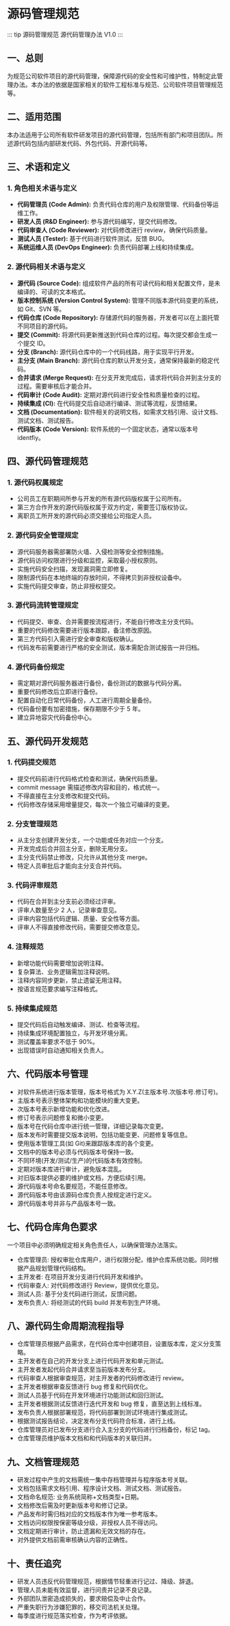 # 源码管理规范

::: tip 源码管理规范
源代码管理办法 V1.0
:::

<!-- # 源代码管理办法 V1.0 -->

## 一、总则

为规范公司软件项目的源代码管理，保障源代码的安全性和可维护性，特制定此管理办法。本办法的依据是国家相关的软件工程标准与规范、公司软件项目管理规范等。

## 二、适用范围

本办法适用于公司所有软件研发项目的源代码管理，包括所有部门和项目团队。所述源代码包括内部研发代码、外包代码、开源代码等。

## 三、术语和定义

### 1. 角色相关术语与定义

- **代码管理员 (Code Admin):** 负责代码仓库的用户及权限管理、代码备份等运维工作。
- **研发人员 (R&D Engineer):** 参与源代码编写，提交代码修改。
- **代码审查人 (Code Reviewer):** 对代码修改进行 review，确保代码质量。
- **测试人员 (Tester):** 基于代码进行软件测试，反馈 BUG。
- **系统运维人员 (DevOps Engineer):** 负责代码部署上线和持续集成。

### 2. 源代码相关术语与定义

- **源代码 (Source Code):** 组成软件产品的所有可读代码和相关配置文件，是未编译的、可读的文本格式。
- **版本控制系统 (Version Control System):** 管理不同版本源代码变更的系统，如 Git、SVN 等。
- **代码仓库 (Code Repository):** 存储源代码的服务器，开发者可以在上面托管不同项目的源代码。
- **提交 (Commit):** 将源代码更新推送到代码仓库的过程。每次提交都会生成一个提交 ID。
- **分支 (Branch):** 源代码仓库中的一个代码线路，用于实现平行开发。
- **主分支 (Main Branch):** 源代码仓库的默认开发分支，通常保持最新的稳定代码。
- **合并请求 (Merge Request):** 在分支开发完成后，请求将代码合并到主分支的过程。需要审核后才能合并。
- **代码审计 (Code Audit):** 定期对源代码进行安全性和质量检查的过程。
- **持续集成 (CI):** 在代码提交后自动进行编译、测试等流程，反馈结果。
- **文档 (Documentation):** 软件相关的说明文档，如需求文档引用、设计文档、测试文档、测试报告。
- **代码版本 (Code Version):** 软件系统的一个固定状态，通常以版本号 identfiy。

## 四、源代码管理规范

### 1. 源代码权属规定

- 公司员工在职期间所参与开发的所有源代码版权属于公司所有。
- 第三方合作开发的源代码版权属于双方约定，需要签订版权协议。
- 离职员工所开发的源代码必须交接给公司指定人员。

### 2. 源代码安全管理规定

- 源代码服务器需部署防火墙、入侵检测等安全控制措施。
- 源代码访问权限进行分级和监控，采取最小授权原则。
- 实施代码安全扫描，发现漏洞需立即修复。
- 限制源代码在本地终端的存放时间，不得拷贝到非授权设备中。
- 实施代码提交审查，防止非授权提交。

### 3. 源代码流转管理规定

- 代码提交、审查、合并需要按流程进行，不能自行修改主分支代码。
- 重要的代码修改需要进行版本跟踪，备注修改原因。
- 第三方代码引入需进行安全审查和版权确认。
- 代码发布前需要进行严格的安全测试，版本需配合测试报告一并归档。

### 4. 源代码备份规定

- 需定期对源代码服务器进行备份，备份测试的数据与代码分离。
- 重要代码修改后立即进行备份。
- 配置自动化日常代码备份，人工进行周期全量备份。
- 代码备份要有加密措施，保存期限不少于 5 年。
- 建立异地容灾代码备份中心。

## 五、源代码开发规范

### 1. 代码提交规范

- 提交代码前进行代码格式检查和测试，确保代码质量。
- commit message 需描述修改内容和目的，格式统一。
- 不得直接在主分支修改和提交代码。
- 代码修改存储采用增量提交，每次一个独立可编译的变更。

### 2. 分支管理规范

- 从主分支创建开发分支，一个功能或任务对应一个分支。
- 开发完成后合并回主分支，删除无用分支。
- 主分支代码禁止修改，只允许从其他分支 merge。
- 特定人员审批后才能向主分支合并代码。

### 3. 代码评审规范

- 代码在合并到主分支前必须经过评审。
- 评审人数量至少 2 人，记录审查意见。
- 评审内容包括代码逻辑、质量、安全性等方面。
- 评审人不得直接修改代码，需要提交修改意见。

### 4. 注释规范

- 新增功能代码需要增加说明注释。
- 复杂算法、业务逻辑需加注释说明。
- 注释内容同步更新，禁止遗留无用注释。
- 按语言规范要求编写注释格式。

### 5. 持续集成规范

- 提交代码后自动触发编译、测试、检查等流程。
- 持续集成环境配置独立，与开发环境分离。
- 测试覆盖率要求不低于 90%。
- 出现错误时自动通知相关负责人。

## 六、代码版本号管理

- 对软件系统进行版本管理，版本号格式为 X.Y.Z(主版本号.次版本号.修订号)。
- 主版本号表示整体架构和功能模块的重大变更。
- 次版本号表示新增功能和优化改进。
- 修订号表示问题修复和微小变更。
- 版本号在代码仓库中进行统一管理，详细记录每次变更。
- 版本发布时需要提交版本说明，包括功能变更、问题修复等信息。
- 使用版本管理工具(如 Git)来跟踪版本库的各个变更。
- 文档中的版本号必须与代码版本号保持一致。
- 不同环境(开发/测试/生产)的代码版本有效控制。
- 定期对版本库进行审计，避免版本混乱。
- 对旧版本提供必要的维护或文档，方便后续引用。
- 源代码版本号命名要规范，不能任意修改。
- 源代码版本号由该源码仓库负责人按规定进行定义。
- 源代码版本号并非与产品版本号一致。

## 七、代码仓库角色要求

一个项目中必须明确规定相关角色责任人，以确保管理办法落实。

- 仓库管理员: 授权审批仓库用户，进行权限分配，维护仓库系统功能。同时根据产品规划管理代码结构。
- 主开发者: 在项目开发分支进行代码开发和维护。
- 代码审查人: 对代码修改进行 Review，提供优化意见。
- 测试人员: 基于分支代码进行测试，反馈问题。
- 发布负责人: 将经测试的代码 build 并发布到生产环境。

## 八、源代码生命周期流程指导

- 仓库管理员根据产品需求，在代码仓库中创建项目，设置版本库，定义分支策略。
- 主开发者在自己的开发分支上进行代码开发和单元测试。
- 主开发者发起代码合并请求至当前版本发布分支。
- 代码审查人根据审查规范，对主开发者的代码修改进行 review。
- 主开发者根据审查反馈进行 bug 修复和代码优化。
- 测试人员基于代码在开发环境进行功能测试和回归测试。
- 主开发者根据测试反馈进行迭代开发和 bug 修复，直至达到上线标准。
- 发布负责人根据部署规范，将代码部署到测试环境进行集成测试。
- 根据测试报告结论，决定发布分支代码符合标准，进行上线。
- 仓库管理员对已发布分支进行合入主分支的代码进行归档备份，标记 tag。
- 仓库管理员维护版本文档和和代码版本的关联归并。

## 九、文档管理规范

- 研发过程中产生的文档需统一集中存档管理并与程序版本号关联。
- 文档包括需求文档引用、程序设计文档、测试文档、测试报告。
- 文档命名规范: 业务系统简称+文档类型+日期。
- 文档修改后需及时更新版本号和修订记录。
- 产品发布时需归档对应的文档版本作为唯一参考版本。
- 文档访问权限按保密等级分级，非授权人员不得访问。
- 文档定期进行审计，防止遗漏和无效文档的存在。
- 对外提供文档前需审核确认内容的正确性。

## 十、责任追究

- 研发人员违反代码管理规范，根据情节轻重进行记过、降级、辞退。
- 管理人员未能有效监督，进行问责并记录不良记录。
- 外部团队泄密造成损失的，要求赔偿及中止合作。
- 严重失职行为涉嫌犯罪的，移交司法机关处理。
- 每季度进行规范落实检查，作为考评依据。
